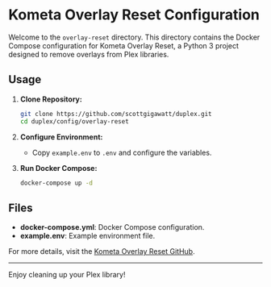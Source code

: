 # Kometa Overlay Reset Configuration

Welcome to the `overlay-reset` directory. This directory contains the Docker Compose configuration for Kometa Overlay Reset, a Python 3 project designed to remove overlays from Plex libraries.

## Usage

1. **Clone Repository:**

   ```bash
   git clone https://github.com/scottgigawatt/duplex.git
   cd duplex/config/overlay-reset
   ```

2. **Configure Environment:**
   - Copy `example.env` to `.env` and configure the variables.

3. **Run Docker Compose:**

   ```bash
   docker-compose up -d
   ```

## Files

- **docker-compose.yml**: Docker Compose configuration.
- **example.env**: Example environment file.

For more details, visit the [Kometa Overlay Reset GitHub](https://github.com/kometa-team/overlay-reset).

---
Enjoy cleaning up your Plex library!
